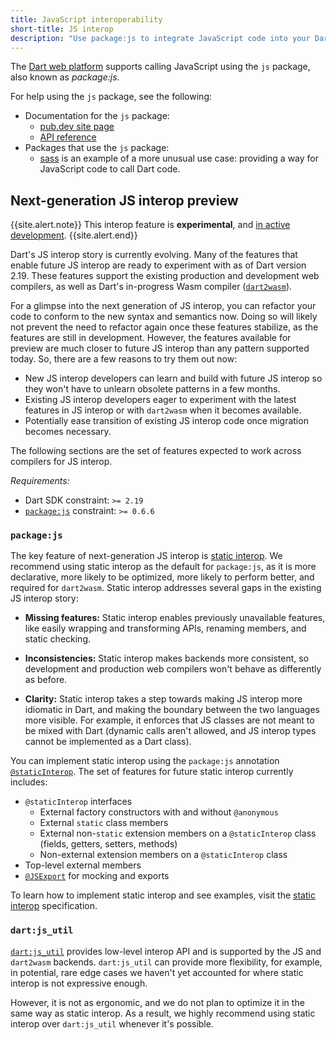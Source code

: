 ```yaml
---
title: JavaScript interoperability
short-title: JS interop
description: "Use package:js to integrate JavaScript code into your Dart web app."
---
```


The [Dart web platform](/overview#web-platform) supports calling
JavaScript using the `js` package,
also known as _package:js_.

For help using the `js` package, see the following:

* Documentation for the `js` package:
  * [pub.dev site page][js]
  * [API reference][js-api]
* Packages that use the `js` package:
  * [sass][] is an example of a more unusual use case: providing a
    way for JavaScript code to call Dart code.

[js]: {{site.pub-pkg}}/js
[js-api]: {{site.pub-api}}/js
[sass]: {{site.pub-pkg}}/sass

## Next-generation JS interop preview

{{site.alert.note}}
  This interop feature is **experimental**,
  and [in active development](https://github.com/dart-lang/sdk/issues/35084).
{{site.alert.end}}

Dart's JS interop story is currently evolving. 
Many of the features that enable future JS interop
are ready to experiment with as of Dart version 2.19.
These features support the existing production
and development web compilers, 
as well as Dart's in-progress Wasm compiler ([`dart2wasm`][]).

For a glimpse into the next generation of JS interop,
you can refactor your code to conform to
the new syntax and semantics now. 
Doing so will likely not prevent the need to refactor again
once these features stabilize, as the features are still in development. 
However, the features available for preview are much closer
to future JS interop than any pattern supported today.
So, there are a few reasons to try them out now:

* New JS interop developers can learn and build with future JS interop
  so they won't have to unlearn obsolete patterns in a few months.
* Existing JS interop developers eager to experiment with
  the latest features in JS interop 
  or with `dart2wasm` when it becomes available.
* Potentially ease transition of existing JS interop code
  once migration becomes necessary.

The following sections are the set of features
expected to work across compilers for JS interop.

*Requirements:*

* Dart SDK constraint: `>= 2.19`
* [`package:js`][] constraint: `>= 0.6.6`

[`dart2wasm`]: https://github.com/dart-lang/sdk/blob/main/pkg/dart2wasm#running-dart2wasm
[Dart 3]: https://medium.com/dartlang/dart-3-alpha-f1458fb9d232
[`package:js`]: {{site.pub-pkg}}/js

### `package:js`

The key feature of next-generation JS interop is [static interop][].
We recommend using static interop as the default for `package:js`,
as it is more declarative, more likely to be optimized,
more likely to perform better, and required for `dart2wasm`.
Static interop addresses several gaps in the existing JS interop story:

* **Missing features:** Static interop enables previously
  unavailable features, like easily wrapping and transforming APIs,
  renaming members, and static checking.

* **Inconsistencies:** Static interop makes backends more consistent,
  so development and production web compilers
  won't behave as differently as before.

* **Clarity:** Static interop takes a step towards making 
  JS interop more idiomatic in Dart, 
  and making the boundary between the two languages more visible.
  For example, it enforces that JS classes are not meant to be mixed with Dart
  (dynamic calls aren't allowed, 
  and JS interop types cannot be implemented as a Dart class).

You can implement static interop using
the `package:js` annotation [`@staticInterop`][].
The set of features for future static interop currently includes:

* `@staticInterop` interfaces
  * External factory constructors with and without `@anonymous`
  * External `static` class members
  * External non-`static` extension members on a `@staticInterop`
    class (fields, getters, setters, methods)
  * Non-external extension members on a `@staticInterop` class
* Top-level external members
* [`@JSExport`][] for mocking and exports

To learn how to implement static interop and see examples,
visit the [static interop][] specification.

[`@staticInterop`]: {{site.pub-api}}/js/latest/js/staticInterop-constant.html
[static interop]: {{site.pub-pkg}}/js#staticinterop
[`@JSExport`]: {{site.pub-pkg}}/js#jsexport-and-js_utilcreatedartexport

### `dart:js_util`

[`dart:js_util`][] provides low-level interop API
and is supported by the JS and `dart2wasm` backends.
`dart:js_util` can provide more flexibility,
for example, in potential, rare edge cases we haven't yet
accounted for where static interop is not expressive enough.

However, it is not as ergonomic, and we do not plan
to optimize it in the same way as static interop.
As a result, we highly recommend using static interop over
`dart:js_util` whenever it's possible.

[`dart:js_util`]: {{site.dart-api}}/{{site.data.pkg-vers.SDK.channel}}/dart-js_util/dart-js_util-library.html
